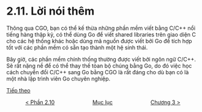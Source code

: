 # 2.11. Lời nói thêm

Thông qua CGO, bạn có thể kế thừa những phần mềm viết bằng C/C++ nổi tiếng hàng thập kỷ, có thể dùng Go để viết shared libraries trên giao diện C cho các hệ thống khác hoặc dùng mã nguồn được viết bởi Go để tích hợp tốt với các phần mềm có sẵn tạo thành một hệ sinh thái.

Bây giờ, các phần mềm chính thống thường được viết bởi ngôn ngữ C/C++. Sẽ rất nặng nề để có thể thay thế tòan bộ chúng bằng Go, do đó việc học cách chuyển đổi C/C++ sang Go bằng CGO là rất đáng cho dù bạn có là một nhà lập trình viên Go chuyên nghiệp.

[Tiếp theo](../ch3-rpc/ch3-01-rpc-intro.md)


<div style="display: flex; justify-content: space-around;">
<span> <a href="./ch2-10-link.md">&lt Phần 2.10</a>
</span>
<span><a href="../SUMMARY.md"> Mục lục</a>  </span> 
<span> <a href="../ch3-rpc/README.md">Chương 3 &gt</a> </span>
</div>